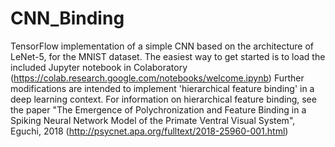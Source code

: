 # CNN_Binding

TensorFlow implementation of a simple CNN based on the architecture of LeNet-5, for the MNIST dataset. The easiest way to get started is to load the included Jupyter notebook in Colaboratory (https://colab.research.google.com/notebooks/welcome.ipynb)
Further modifications are intended to implement 'hierarchical feature binding' in a deep learning context.
For information on hierarchical feature binding, see the paper "The Emergence of Polychronization and Feature Binding in a Spiking Neural Network Model of the Primate Ventral Visual System", Eguchi, 2018 (http://psycnet.apa.org/fulltext/2018-25960-001.html)
